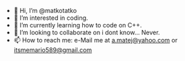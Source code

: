 - 👋 Hi, I’m @matkotatko
- 👀 I’m interested in coding.
- 🌱 I’m currently learning how to code on C++.
- 💞️ I’m looking to collaborate on i dont know... Never.
- 📫 How to reach me: e-Mail me at a.matej@yahoo.com or itsmemario589@gmail.com

<!---
matkotatko/matkotatko is a ✨ special ✨ repository because its `README.md` (this file) appears on your GitHub profile.
You can click the Preview link to take a look at your changes.
--->
